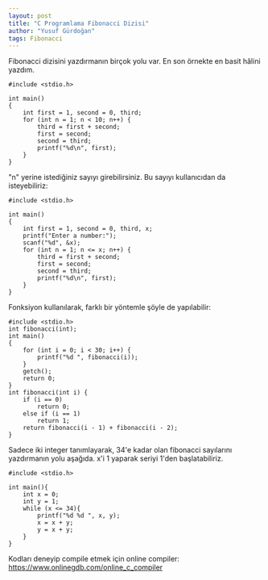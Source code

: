 ```yaml
---
layout: post
title: "C Programlama Fibonacci Dizisi"
author: "Yusuf Gürdoğan"
tags: Fibonacci
---
```


<!-- wp:paragraph -->
<p>Fibonacci dizisini yazdırmanın birçok yolu var. En son örnekte en basit hâlini yazdım.</p>
<!-- /wp:paragraph -->

<!-- wp:code -->
<pre class="wp-block-code"><code>#include &lt;stdio.h>

int main()
{
	int first = 1, second = 0, third;
	for (int n = 1; n &lt; 10; n++) {
		third = first + second;
		first = second;
		second = third;
		printf("%d\n", first);
	}
}</code></pre>
<!-- /wp:code -->

<!-- wp:paragraph -->
<p>"n" yerine istediğiniz sayıyı girebilirsiniz. Bu sayıyı kullanıcıdan da isteyebiliriz:</p>
<!-- /wp:paragraph -->

<!-- wp:code -->
<pre class="wp-block-code"><code>#include &lt;stdio.h>

int main()
{
	int first = 1, second = 0, third, x;
	printf("Enter a number:");
	scanf("%d", &amp;x);
	for (int n = 1; n &lt;= x; n++) {
		third = first + second;
		first = second;
		second = third;
		printf("%d\n", first);
	}
}</code></pre>
<!-- /wp:code -->

<!-- wp:paragraph -->
<p>Fonksiyon kullanılarak, farklı bir yöntemle şöyle de yapılabilir:</p>
<!-- /wp:paragraph -->

<!-- wp:code -->
<pre class="wp-block-code"><code>#include &lt;stdio.h>
int fibonacci(int);
int main()
{
	for (int i = 0; i &lt; 30; i++) {
		printf("%d ", fibonacci(i));
	}
	getch();
	return 0;
}
int fibonacci(int i) {
	if (i == 0)
		return 0;
	else if (i == 1)
		return 1;
	return fibonacci(i - 1) + fibonacci(i - 2);
}</code></pre>
<!-- /wp:code -->

<!-- wp:paragraph -->
<p>Sadece iki integer tanımlayarak, 34'e kadar olan fibonacci sayılarını yazdırmanın yolu aşağıda. x'i 1 yaparak seriyi 1'den başlatabiliriz.</p>
<!-- /wp:paragraph -->

<!-- wp:code -->
<pre class="wp-block-code"><code>#include &lt;stdio.h>

int main(){
    int x = 0;
    int y = 1;
    while (x &lt;= 34){
        printf("%d %d ", x, y);
        x = x + y;
        y = x + y;
    }
}</code></pre>
<!-- /wp:code -->

<!-- wp:paragraph -->
<p>Kodları deneyip compile etmek için online compiler: <a rel="noreferrer noopener" href="https://www.onlinegdb.com/online_c_compiler" target="_blank">https://www.onlinegdb.com/online_c_compiler</a></p>
<!-- /wp:paragraph -->